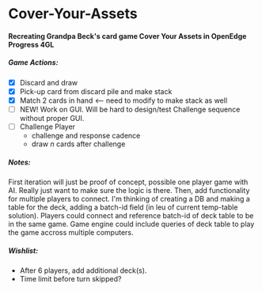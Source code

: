 # Cover-Your-Assets
#### Recreating Grandpa Beck's card game Cover Your Assets in OpenEdge Progress 4GL

##### Game Actions:
- [x] Discard and draw                                  
- [x] Pick-up card from discard pile and make stack
- [x] Match 2 cards in hand <-- need to modify to make stack as well
- [ ] NEW! Work on GUI.  Will be hard to design/test Challenge sequence without proper GUI.
- [ ] Challenge Player
  - challenge and response cadence
  - draw *n* cards after challenge

##### Notes:  
First iteration will just be proof of concept, possible one player game with AI.  Really just want to make sure the logic is there.
Then, add functionality for multiple players to connect.  I'm thinking of creating a DB and making a table for the deck, adding a batch-id field (in leu of current temp-table solution).  Players could connect and reference batch-id of deck table to be in the same game.  Game engine could include queries of deck table to play the game accross multiple computers.

##### Wishlist:
- After 6 players, add additional deck(s).
- Time limit before turn skipped?
